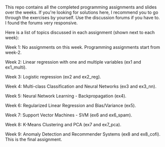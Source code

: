 This repo contains all the completed programming assignments and slides over the weeks. If you're looking for solutions here, 
I recommend you to go through the exercises by yourself. Use the discussion forums if you have to. I found the forums very responsive.

Here is a list of topics discussed in each assignment (shown next to each week):

Week 1: No assignments on this week.
        Programming assignments start from week-2.
        
Week 2: Linear regression with one and multiple variables (ex1 and ex1_multi).

Week 3: Logistic regression (ex2 and ex2_reg).

Week 4: Multi-class Classification and Neural Networks (ex3 and ex3_nn).

Week 5: Neural Network Learning - Backpropagation (ex4).

Week 6: Regularized Linear Regression and Bias/Variance (ex5).

Week 7: Support Vector Machines - SVM (ex6 and ex6_spam).

Week 8: K-Means Clustering and PCA (ex7 and ex7_pca).

Week 9: Anomaly Detection and Recommender Systems (ex8 and ex8_cofi). This is the final assignment.
